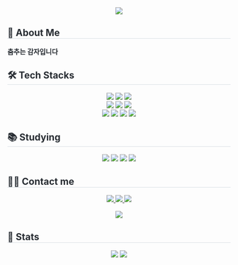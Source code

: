<div align="center">
    <img src="https://capsule-render.vercel.app/api?type=waving&color=0:92e294,100:d19dfb&height=180&text=jinn-ie&animation=&fontColor=ffffff&fontSize=50" />
</div>

<h2 style="border-bottom: 1px solid #d8dee4; color: #282d33;"> 🙌 About Me </h2>  
<p style="font-weight: 700; font-size: 15px; color: #282d33;"> 춤추는 감자입니다 </p>

<h2 style="border-bottom: 1px solid #d8dee4; color: #282d33;"> 🛠️ Tech Stacks </h2> 
<div align="center">
    <img src="https://img.shields.io/badge/Python-3776AB?style=for-the-badge&logo=Python&logoColor=white">
    <img src="https://img.shields.io/badge/C++-00599C?style=for-the-badge&logo=C%2B%2B&logoColor=white">
    <img src="https://img.shields.io/badge/C-A8B9CC?style=for-the-badge&logo=C&logoColor=white">
    <br/>
    <img src="https://img.shields.io/badge/HTML5-E34F26?style=for-the-badge&logo=HTML5&logoColor=white">
    <img src="https://img.shields.io/badge/CSS3-1572B6?style=for-the-badge&logo=CSS3&logoColor=white">
    <img src="https://img.shields.io/badge/Javascript-F7DF1E?style=for-the-badge&logo=Javascript&logoColor=white">
    <br/>
    <img src="https://img.shields.io/badge/Linux-FCC624?style=for-the-badge&logo=Linux&logoColor=white">
    <img src="https://img.shields.io/badge/MySQL-4479A1?style=for-the-badge&logo=MySQL&logoColor=white">
    <img src="https://img.shields.io/badge/Git-F05032?style=for-the-badge&logo=Git&logoColor=white">
    <img src="https://img.shields.io/badge/Github-181717?style=for-the-badge&logo=Github&logoColor=white">
</div>

<h2 style="border-bottom: 1px solid #d8dee4; color: #282d33;"> 📚 Studying </h2> 
<div align="center">
    <img src="https://img.shields.io/badge/PyTorch-EE4C2C?style=for-the-badge&logo=PyTorch&logoColor=white">
    <img src="https://img.shields.io/badge/Java-007396?style=for-the-badge&logo=Java&logoColor=white">
    <img src="https://img.shields.io/badge/Node.js-339933?style=for-the-badge&logo=Node.js&logoColor=white">
    <img src="https://img.shields.io/badge/React-61DAFB?style=for-the-badge&logo=React&logoColor=white">
</div>

<h2 style="border-bottom: 1px solid #d8dee4; color: #282d33;"> 🧑‍💻 Contact me </h2> 
<div align="center"> 
    <a href="https://www.instagram.com/02_s_jinn/"> 
        <img src="https://img.shields.io/badge/Instagram-E4405F?style=for-the-badge&logo=Instagram&logoColor=white">
    </a>
    <a href="https://velog.io/@jinn-ie/posts"> 
        <img src="https://img.shields.io/badge/Velog-20C997?style=for-the-badge&logo=Velog&logoColor=white">
    </a>
    <a href="#"> 
        <img src="https://img.shields.io/badge/Notion-000000?style=for-the-badge&logo=Notion&logoColor=white">
    </a>
</div>
<br> 

<div align="center"> 
    <a href="https://hits.seeyoufarm.com"> 
        <img src="https://hits.seeyoufarm.com/api/count/incr/badge.svg?url=https%3A%2F%2Fgithub.com%2Fjinn-ie%2F&count_bg=%23000000&title_bg=%23000000&icon=github.svg&icon_color=%23FFFFFF&title=GitHub&edge_flat=false"/>
    </a>
</div> 

<h2 style="border-bottom: 1px solid #d8dee4; color: #282d33;"> 🏅 Stats </h2> 
<div align="center"> 
    <img src="https://github-readme-stats.vercel.app/api?username=jinn-ie&bg_color=180,ffffff,00000000&title_color=000000&text_color=000000" />
    <img src="https://github-readme-stats.vercel.app/api/top-langs/?username=jinn-ie&layout=compact&bg_color=180,ffffff,00000000&title_color=000000&text_color=000000" />
</div>
